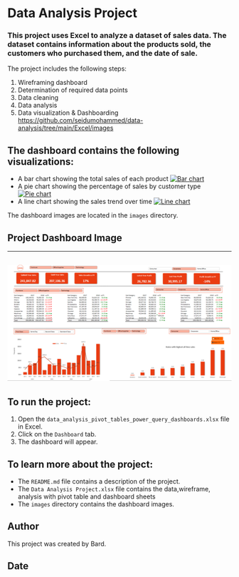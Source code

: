# Data Analysis Project

### This project uses Excel to analyze a dataset of sales data. The dataset contains information about the products sold, the customers who purchased them, and the date of sale.

The project includes the following steps:
1. Wireframing dashboard
2. Determination of required data points
3. Data cleaning
4. Data analysis
5. Data visualization & Dashboarding
https://github.com/seidumohammed/data-analysis/tree/main/Excel/images
## The dashboard contains the following visualizations:

* A bar chart showing the total sales of each product
[![Bar chart](https://github.com/bard/data-analysis-project/blob/main/images/bar_chart.png?raw=true)](https://github.com/bard/data-analysis-project/blob/main/images/bar_chart.png)
* A pie chart showing the percentage of sales by customer type
[![Pie chart](https://github.com/bard/data-analysis-project/blob/main/images/pie_chart.png?raw=true)](https://github.com/bard/data-analysis-project/blob/main/images/pie_chart.png)
* A line chart showing the sales trend over time
[![Line chart](https://github.com/bard/data-analysis-project/blob/main/images/line_chart.png?raw=true)](https://github.com/bard/data-analysis-project/blob/main/images/line_chart.png)

The dashboard images are located in the `images` directory.
## Project Dashboard Image
---
![Completed Project Dashboard](images/sales-data-excel.png)
---

## To run the project:

1. Open the `data_analysis_pivot_tables_power_query_dashboards.xlsx` file in Excel.
2. Click on the `Dashboard` tab.
3. The dashboard will appear.

## To learn more about the project:

* The `README.md` file contains a description of the project.
* The `Data Analysis Project.xlsx` file contains the data,wireframe, analysis with pivot table and dashboard sheets
* The `images` directory contains the dashboard images.

## Author

This project was created by Bard.

## Date